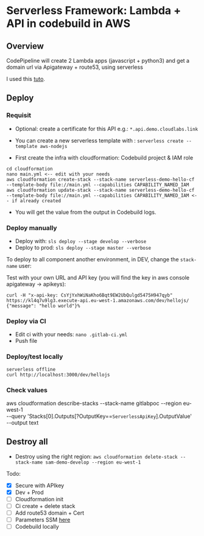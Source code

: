 # Serverless Framework: Lambda + API in codebuild in AWS

## Overview
CodePipeline will create 2 Lambda apps (javascript + python3) and get a domain url via Apigateway + route53, using serverless

I used this [tuto](https://docs.gitlab.com/ee/user/project/clusters/serverless/aws.html#serverless-framework).


## Deploy

### Requisit

- Optional: create a certificate for this API e.g.: `*.api.demo.cloudlabs.link`
- You can create a new serverless template with : `serverless create --template aws-nodejs`

- First create the infra with cloudformation: Codebuild project & IAM role
```
cd cloudformation
nano main.yml <-- edit with your needs
aws cloudformation create-stack --stack-name serverless-demo-hello-cf --template-body file://main.yml --capabilities CAPABILITY_NAMED_IAM
aws cloudformation update-stack --stack-name serverless-demo-hello-cf --template-body file://main.yml --capabilities CAPABILITY_NAMED_IAM <-- if already created
```

- You will get the value from the output in Codebuild logs.


### Deploy manually
- Deploy with: `sls deploy --stage develop --verbose`
- Deploy to prod: `sls deploy --stage master --verbose`

To deploy to all component another environment, in DEV, change the `stack-name` user:

Test with your own URL and API key (you will find the key in aws console apigateway -> apikeys): 
```
curl -H "x-api-key: CsYjYxhWiNaKho6Bqt9EW2UbQulgd5475H947qyb" https://kl4q7u9lg3.execute-api.eu-west-1.amazonaws.com/dev/hellojs/
{"message": "hello world"}%
```

### Deploy via CI
- Edit ci with your needs: `nano .gitlab-ci.yml`
- Push file

### Deploy/test locally
```
serverless offline
curl http://localhost:3000/dev/hellojs
```

### Check values
aws cloudformation describe-stacks --stack-name gitlabpoc --region eu-west-1 \
    --query 'Stacks[0].Outputs[?OutputKey==`ServerlessApiKey`].OutputValue' \
    --output text

## Destroy all
- Destroy using the right region: `aws cloudformation delete-stack --stack-name sam-demo-develop --region eu-west-1`

Todo:
- [x] Secure with APIkey
- [x] Dev + Prod
- [ ] Cloudformation init
- [ ] Ci create + delete stack
- [ ] Add route53 domain + Cert
- [ ] Parameters SSM [here](https://www.youtube.com/watch?v=mDzjTe9WMnY&list=PLGyRwGktEFqe3-M1EfbpRX_syICmytNWx&index=8)
- [ ] Codebuild locally